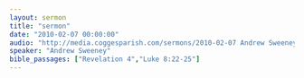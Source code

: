 ```yaml
---
layout: sermon
title: "sermon"
date: "2010-02-07 00:00:00"
audio: "http://media.coggesparish.com/sermons/2010-02-07 Andrew Sweeney.mp3"
speaker: "Andrew Sweeney"
bible_passages: ["Revelation 4","Luke 8:22-25"]
---
```

